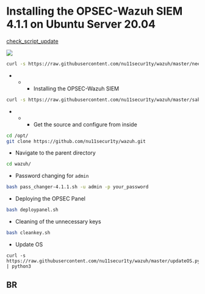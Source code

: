 # Installing the OPSEC-Wazuh SIEM 4.1.1 on Ubuntu Server 20.04

[check_script_update](https://raw.githubusercontent.com/wazuh/wazuh-documentation/4.1/resources/open-distro/unattended-installation/all-in-one-installation.sh)

![](https://github.com/nu11secur1ty/wazuh/blob/master/OPSEC/logo.png)

```bash
curl -s https://raw.githubusercontent.com/nu11secur1ty/wazuh/master/needtoinstall.sh | bash
```
- - - Installing the OPSEC-Wazuh SIEM
```bash
curl -s https://raw.githubusercontent.com/nu11secur1ty/wazuh/master/sakai-4.1.1-03.05.2021.sh | bash
```
- - - Get the source and configure from inside
```bash
cd /opt/
git clone https://github.com/nu11secur1ty/wazuh.git
```
- Navigate to the parent directory
```bash
cd wazuh/
```
- Password changing for `admin`
```bash
bash pass_changer-4.1.1.sh -u admin -p your_password
```
-  Deploying the OPSEC Panel
```bash
bash deploypanel.sh
```
- Cleaning of the unnecessary keys
```bash
bash cleankey.sh
```
- Update OS
```curl
curl -s https://raw.githubusercontent.com/nu11secur1ty/wazuh/master/updateOS.py | python3
```
## BR
